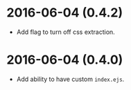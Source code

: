 # 2016-06-04 (0.4.2)

* Add flag to turn off css extraction.

# 2016-06-04 (0.4.0)

* Add ability to have custom `index.ejs`.

